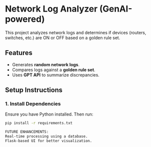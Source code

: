 # Network Log Analyzer (GenAI-powered)

This project analyzes network logs and determines if devices (routers, switches, etc.) are ON or OFF based on a golden rule set.

## Features
- Generates **random network logs**.
- Compares logs against a **golden rule set**.
- Uses **GPT API** to summarize discrepancies.

## Setup Instructions

### 1. Install Dependencies
Ensure you have Python installed. Then run:
```bash
pip install -r requirements.txt

FUTURE ENHANCEMENTS:
Real-time processing using a database.
Flask-based UI for better visualization.
